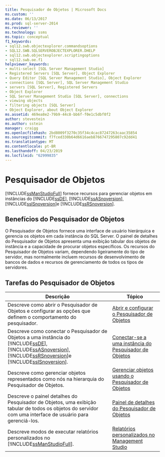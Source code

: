 ```yaml
---
title: Pesquisador de Objetos | Microsoft Docs
ms.custom: ''
ms.date: 06/13/2017
ms.prod: sql-server-2014
ms.reviewer: ''
ms.technology: ssms
ms.topic: conceptual
f1_keywords:
- sql12.swb.objectexplorer.commandsoptions
- SQL12.SWB.SQLSERVEROBJECTEXPLORER.DHELP
- sql12.swb.objectexplorer.scriptingoptions
- sql12.swb.oe.f1
helpviewer_keywords:
- multi-select [SQL Server Management Studio]
- Registered Servers [SQL Server], Object Explorer
- Query Editor [SQL Server Management Studio], Object Explorer
- connections [SQL Server], SQL Server Management Studio
- servers [SQL Server], Registered Servers
- Object Explorer
- SQL Server Management Studio [SQL Server], connections
- viewing objects
- filtering objects [SQL Server]
- Object Explorer, about Object Explorer
ms.assetid: 469ea8e2-79b9-44c8-bb6f-f0e1c5dbf0f2
author: stevestein
ms.author: sstein
manager: craigg
ms.openlocfilehash: 2bd8009f3270c35f34c4cac87247263caac35854
ms.sourcegitcommit: f7fced330b64d6616aeb8766747295807c92dd41
ms.translationtype: MT
ms.contentlocale: pt-BR
ms.lasthandoff: 04/23/2019
ms.locfileid: "62999835"
---
```

# <a name="object-explorer"></a>Pesquisador de Objetos
  [!INCLUDE[ssManStudioFull](../../includes/ssmanstudiofull-md.md)] fornece recursos para gerenciar objetos em instâncias do [!INCLUDE[ssDE](../../includes/ssde-md.md)], [!INCLUDE[ssASnoversion](../../includes/ssasnoversion-md.md)], [!INCLUDE[ssISnoversion](../../includes/ssisnoversion-md.md)]e [!INCLUDE[ssRSnoversion](../../includes/ssrsnoversion-md.md)].  
  
## <a name="benefits-of-object-explorer"></a>Benefícios do Pesquisador de Objetos  
 O Pesquisador de Objetos fornece uma interface de usuário hierárquica e gerencia os objetos em cada instância do SQL Server. O painel de detalhes do Pesquisador de Objetos apresenta uma exibição tabular dos objetos de instância e a capacidade de procurar objetos específicos. Os recursos do Pesquisador de Objetos variam, dependendo ligeiramente do tipo de servidor, mas normalmente incluem recursos de desenvolvimento de bancos de dados e recursos de gerenciamento de todos os tipos de servidores.  
  
## <a name="object-explorer-tasks"></a>Tarefas do Pesquisador de Objetos  
  
|Descrição|Tópico|  
|-----------------|-----------|  
|Descreve como abrir o Pesquisador de Objetos e configurar as opções que definem o comportamento do pesquisador.|[Abrir e configurar o Pesquisador de Objetos](open-and-configure-object-explorer.md)|  
|Descreve como conectar o Pesquisador de Objetos a uma instância do [!INCLUDE[ssDE](../../includes/ssde-md.md)], [!INCLUDE[ssASnoversion](../../includes/ssasnoversion-md.md)], [!INCLUDE[ssRSnoversion](../../includes/ssrsnoversion-md.md)]e [!INCLUDE[ssISnoversion](../../includes/ssisnoversion-md.md)].|[Conectar-se a uma instância do Pesquisador de Objetos](connect-to-an-instance-from-object-explorer.md)|  
|Descreve como gerenciar objetos representados como nós na hierarquia do Pesquisador de Objetos.|[Gerenciar objetos usando o Pesquisador de Objetos](manage-objects-by-using-object-explorer.md)|  
|Descreve o painel detalhes do Pesquisador de Objetos, uma exibição tabular de todos os objetos do servidor com uma interface de usuário para gerenciá-los.|[Painel de detalhes do Pesquisador de Objetos](object-explorer-details-pane.md)|  
|Descreve modos de executar relatórios personalizados no [!INCLUDE[ssManStudioFull](../../includes/ssmanstudiofull-md.md)].|[Relatórios personalizados no Management Studio](custom-reports-in-management-studio.md)|  
  
  
